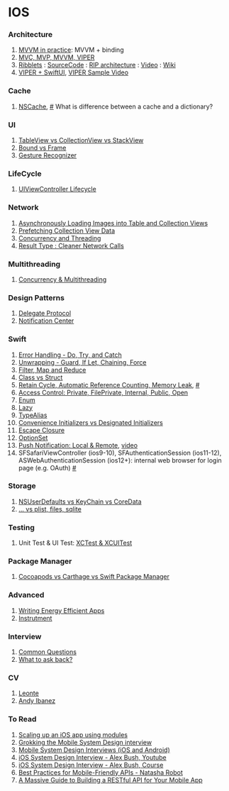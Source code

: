# IOS

### Architecture
1. [MVVM in practice](https://www.youtube.com/watch?v=sWx8TtRBOfk): MVVM + binding
2. [MVC, MVP, MVVM, VIPER](https://bit.ly/3k2N4H6)
3. [Ribblets](https://eng.uber.com/new-rider-app-architecture/) : [SourceCode](https://github.com/uber/RIBs) : [RIP architecture](https://eng.uber.com/driver-app-ribs-architecture/) : [Video](https://www.youtube.com/watch?v=FfwZSk6VRVY&ab_channel=Devoxx) : [Wiki](https://github.com/uber/RIBs/wiki)
4. [VIPER + SwiftUI](https://bit.ly/3mfB9Yy), [VIPER Sample Video](https://bit.ly/3ioGQ42)

### Cache
1. [NSCache](https://developer.apple.com/documentation/foundation/nscache), [#](https://www.andyibanez.com/posts/caching-content-with-nscache/) What is difference between a cache and a dictionary?

### UI
1. [TableView vs CollectionView vs StackView](https://bit.ly/2CfjU7t)
2. [Bound vs Frame](https://bit.ly/31BEwPZ)
3. [Gesture Recognizer](https://bit.ly/3kxTwHc)

### LifeCycle
1. [UIViewController Lifecycle](https://bit.ly/2XOkws2)

### Network
1. [Asynchronously Loading Images into Table and Collection Views](https://apple.co/3isoIWw)
2. [Prefetching Collection View Data](https://apple.co/2XLqhXr)
3. [Concurrency and Threading](https://bit.ly/31zNw84)
4. [Result Type : Cleaner Network Calls](https://bit.ly/3ajgOfk)

### Multithreading
1. [Concurrency & Multithreading](https://www.viget.com/articles/concurrency-multithreading-in-ios/)

### Design Patterns
1. [Delegate Protocol](https://bit.ly/2XP22Ys)
2. [Notification Center](https://bit.ly/3fUaX1f)

### Swift
1. [Error Handling - Do, Try, and Catch](https://bit.ly/2Fa50Au)
2. [Unwrapping - Guard, If Let, Chaining, Force](https://bit.ly/3acIulL)
3. [Filter, Map and Reduce](https://bit.ly/3fKxcX5)
4. [Class vs Struct](https://bit.ly/2CfHsZK)
5. [Retain Cycle, Automatic Reference Counting, Memory Leak](https://bit.ly/31IwHYv), [#](https://www.youtube.com/watch?v=q0-DIJszYRo&ab_channel=LetsBuildThatApp)
7. [Access Control: Private, FilePrivate, Internal, Public, Open](https://bit.ly/3kAnpqc)
8. [Enum](https://bit.ly/3adrpbD)
9. [Lazy](https://bit.ly/3fOeVYS)
10. [TypeAlias](https://bit.ly/2PHiVzX)
11. [Convenience Initializers vs Designated Initializers](https://bit.ly/31IGRIK)
12. [Escape Closure](https://bit.ly/2DAxDXd)
13. [OptionSet](https://www.andyibanez.com/posts/optionset-in-swift/)
14. [Push Notification: Local & Remote](https://www.applemust.com/how-ios-push-notification-works/), [video](https://www.youtube.com/watch?v=3Dp8iONM8G8&ab_channel=GoogleDevelopers)
15. SFSafariViewController (ios9-10), SFAuthenticationSession (ios11-12), ASWebAuthenticationSession (ios12+): internal web browser for login page (e.g. OAuth) [#](https://bit.ly/3kOvCYD)

### Storage
1. [NSUserDefaults vs KeyChain vs CoreData](https://fluffy.es/persist-data/)
2. [... vs plist, files, sqlite](https://bit.ly/3biOn31)

### Testing
1. Unit Test & UI Test: [XCTest & XCUITest](https://bit.ly/3uUfqcO)

### Package Manager
1. [Cocoapods vs Carthage vs Swift Package Manager](https://www.codementor.io/blog/swift-package-manager-5f85eqvygj)

### Advanced
1. [Writing Energy Efficient Apps](https://apple.co/2EsDQ85)
2. [Instrutment](https://bit.ly/3qitedB)

### Interview
1. [Common Questions](https://bit.ly/2XNwOBd)
2. [What to ask back?](https://bit.ly/30NJZ78)

### CV
1. [Leonte](https://www.leonte.dev/)
2. [Andy Ibanez](https://www.andyibanez.com/)

### To Read
1. [Scaling up an iOS app using modules](https://engineering.depop.com/scaling-up-an-ios-app-with-modularisation-8cd280d6b2b8)
2. [Grokking the Mobile System Design interview](https://medium.com/@goncharov.artemv/grokking-the-mobile-system-design-interview-6a06fa94491b)
3. [Mobile System Design Interviews (iOS and Android)](https://blog.usejournal.com/mobile-system-design-interviews-ios-and-android-f5d360292c22)
4. [iOS System Design Interview - Alex Bush, Youtube](https://www.youtube.com/watch?v=NL2axS2buw4&list=PLwzYxOJe_LV0kkAKlEn0q6yPgSq1VxitH)
5. [iOS System Design Interview - Alex Bush, Course](https://iosinterviewguide.com/system-design-interview)
6. [Best Practices for Mobile-Friendly APIs - Natasha Robot](https://www.natashatherobot.com/best-practices-mobile-friendly-apis/)
7. [A Massive Guide to Building a RESTful API for Your Mobile App](https://savvyapps.com/blog/how-to-build-restful-api-mobile-app)



